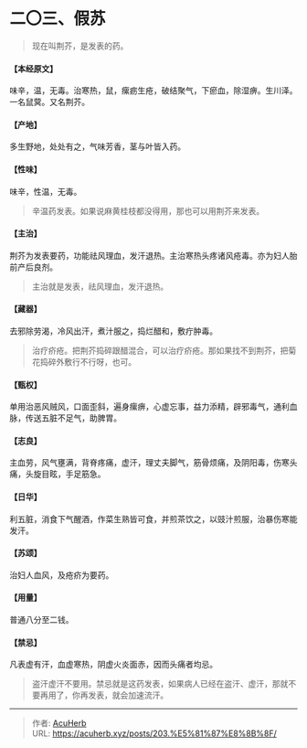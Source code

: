# 二〇三、假苏


> 现在叫荆芥，是发表的药。

#### 【本经原文】
味辛，温，无毒。治寒热，鼠，瘰疬生疮，破结聚气，下瘀血，除湿痹。生川泽。一名鼠蓂。又名荆芥。
#### 【产地】
多生野地，处处有之，气味芳香，茎与叶皆入药。
#### 【性味】
味辛，性温，无毒。

> 辛温药发表。如果说麻黄桂枝都没得用，那也可以用荆芥来发表。

#### 【主治】
荆芥为发表要药，功能祛风理血，发汗退热。主治寒热头疼诸风疮毒。亦为妇人胎前产后良剂。

> 主治就是发表，祛风理血，发汗退热。

#### 【藏器】
去邪除劳渴，冷风出汗，煮汁服之，捣烂醋和，敷疔肿毒。

> 治疗疥疮。把荆芥捣碎跟醋混合，可以治疗疥疮。那如果找不到荆芥，把菊花捣碎外敷行不行呀，也可。

#### 【甄权】
单用治恶风贼风，口面歪斜，遍身瘰痹，心虚忘事，益力添精，辟邪毒气，通利血脉，传送五脏不足气，助脾胃。
#### 【志良】
主血劳，风气壅满，背脊疼痛，虚汗，理丈夫脚气，筋骨烦痛，及阴阳毒，伤寒头痛，头旋目眩，手足筋急。
#### 【日华】
利五脏，消食下气醒酒，作菜生熟皆可食，并煎茶饮之，以豉汁煎服，治暴伤寒能发汗。
#### 【苏颂】
治妇人血风，及疮疥为要药。
#### 【用量】
普通八分至二钱。
#### 【禁忌】
凡表虚有汗，血虚寒热，阴虚火炎面赤，因而头痛者均忌。

> 盗汗虚汗不要用。禁忌就是这药发表，如果病人已经在盗汗、虚汗，那就不要再用了，你再发表，就会加速流汗。

---

> 作者: [AcuHerb](https://acuherb.xyz)  
> URL: https://acuherb.xyz/posts/203.%E5%81%87%E8%8B%8F/  

